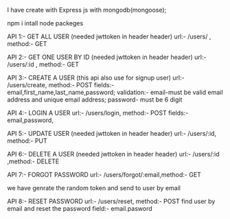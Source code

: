 I have create with Express js with mongodb(mongoose);

npm i
intall node packeges

API 1:- GET ALL USER (needed jwttoken in header header)
url:- /users/ , method:- GET

API 2:- GET ONE USER BY ID (needed jwttoken in header header)
url:- /users/:id , method:- GET

API 3:- CREATE A USER (this api also use for signup user)
url:- /users/create, method:- POST
fields:- email,first_name,last_name,password;
validation:- email-must be valid email address and unique email address;
             password- must be 6 digit

API 4:- LOGIN A USER
url:- /users/login, method:- POST
fields:- email,password,

API 5:- UPDATE USER (needed jwttoken in header header)
url:- /users/:id, method:- PUT

API 6:- DELETE A USER (needed jwttoken in header header)
url:- /users/:id ,method:- DELETE

API 7:- FORGOT PASSWORD
url:- /users/forgot/:email,method:- GET

we have genrate the random token and send to user by email

API 8:- RESET PASSWORD
url:- /users/reset, method:- POST
find user by email and reset the password
field:- email.pasword
